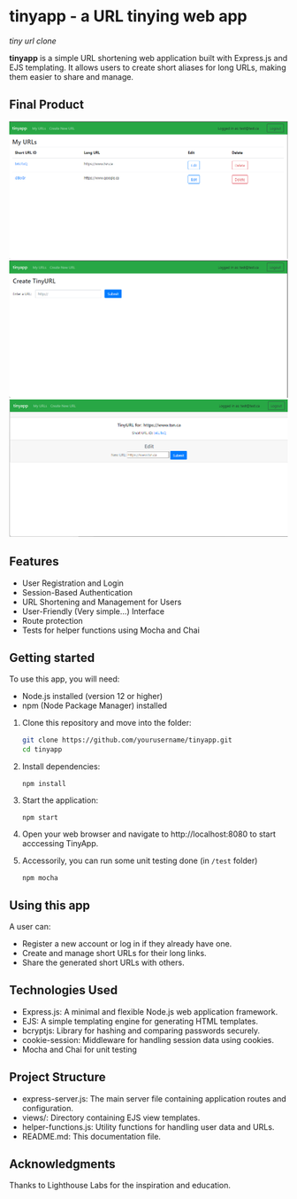 # tinyapp - a URL tinying web app
*tiny url clone*

**tinyapp** is a simple URL shortening web application built with Express.js and EJS templating. It allows users to create short aliases for long URLs, making them easier to share and manage.

## Final Product
!["URLs page"](https://github.com/m3c-ode/tinyapp/blob/main/docs/urls-page.png)
!["Create new URL page"](https://github.com/m3c-ode/tinyapp/blob/main/docs/urls-create.png)
!["Edit URL page"](https://github.com/m3c-ode/tinyapp/blob/main/docs/urls-edit.png)

## Features

- User Registration and Login
- Session-Based Authentication
- URL Shortening and Management for Users
- User-Friendly (Very simple...) Interface
- Route protection
- Tests for helper functions using Mocha and Chai

## Getting started
To use this app, you will need:
- Node.js installed (version 12 or higher)
- npm (Node Package Manager) installed

1. Clone this repository and move into the folder:
    ```bash
    git clone https://github.com/yourusername/tinyapp.git
    cd tinyapp
    ```

2. Install dependencies:
    ```
    npm install
    ```

3. Start the application: 
    ```
    npm start
    ```

4. Open your web browser and navigate to http://localhost:8080 to start acccessing TinyApp.

5. Accessorily, you can run some unit testing done (in `/test` folder)
    ```
    npm mocha
    ```


## Using this app
A user can:
- Register a new account or log in if they already have one.
- Create and manage short URLs for their long links.
- Share the generated short URLs with others.

## Technologies Used
- Express.js: A minimal and flexible Node.js web application framework.
- EJS: A simple templating engine for generating HTML templates.
- bcryptjs: Library for hashing and comparing passwords securely.
- cookie-session: Middleware for handling session data using cookies.
- Mocha and Chai for unit testing

## Project Structure
- express-server.js: The main server file containing application routes and configuration.
- views/: Directory containing EJS view templates.
- helper-functions.js: Utility functions for handling user data and URLs.
- README.md: This documentation file.

## Acknowledgments
Thanks to Lighthouse Labs for the inspiration and education.